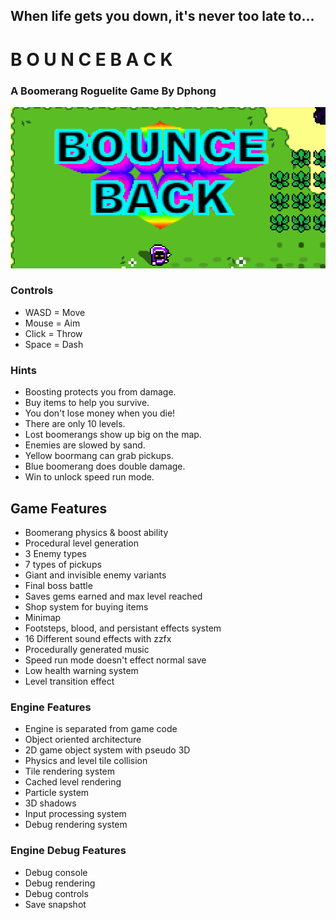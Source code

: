 ## When life gets you down, it's never too late to...
# B O U N C E B A C K
### A Boomerang Roguelite Game By Dphong

![Bounceback Image](/screenshot.jpg)

### Controls
* WASD = Move
* Mouse = Aim
* Click = Throw
* Space = Dash

### Hints
* Boosting protects you from damage.
* Buy items to help you survive.
* You don't lose money when you die!
* There are only 10 levels.
* Lost boomerangs show up big on the map.
* Enemies are slowed by sand.
* Yellow boormang can grab pickups.
* Blue boomerang does double damage.
* Win to unlock speed run mode.
  
## Game Features
* Boomerang physics & boost ability
* Procedural level generation
* 3 Enemy types
* 7 types of pickups
* Giant and invisible enemy variants
* Final boss battle
* Saves gems earned and max level reached
* Shop system for buying items
* Minimap
* Footsteps, blood, and persistant effects system
* 16 Different sound effects with zzfx
* Procedurally generated music
* Speed run mode doesn't effect normal save
* Low health warning system
* Level transition effect
  
### Engine Features
* Engine is separated from game code
* Object oriented architecture
* 2D game object system with pseudo 3D
* Physics and level tile collision
* Tile rendering system
* Cached level rendering
* Particle system
* 3D shadows
* Input processing system
* Debug rendering system

### Engine Debug Features
* Debug console
* Debug rendering
* Debug controls
* Save snapshot
